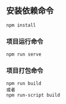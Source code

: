 
## 安装依赖命令
```
npm install
```
### 项目运行命令
```
npm run serve
```

### 项目打包命令
```
npm run build
或者
npm run-script build
```